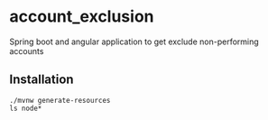 # account_exclusion
Spring boot and angular application to get exclude non-performing accounts

## Installation
```
./mvnw generate-resources
ls node*
```